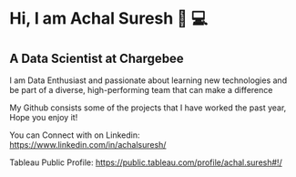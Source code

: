 # Hi, I am Achal Suresh :wave: :computer:
## A Data Scientist at Chargebee

I am Data Enthusiast and passionate about learning new technologies and be part of a diverse, high-performing team that can make a difference

My Github consists some of the projects that I have worked the past year, Hope you enjoy it!

You can Connect with on Linkedin: https://www.linkedin.com/in/achalsuresh/

Tableau Public Profile: https://public.tableau.com/profile/achal.suresh#!/





